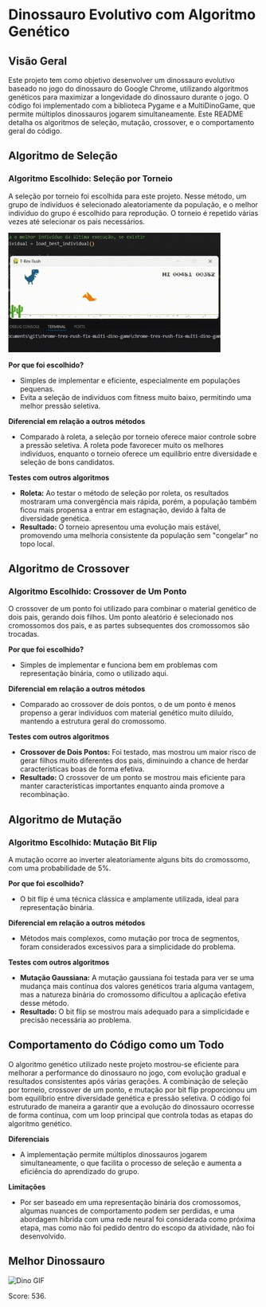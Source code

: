 # Dinossauro Evolutivo com Algoritmo Genético

## Visão Geral
Este projeto tem como objetivo desenvolver um dinossauro evolutivo baseado no jogo do dinossauro do Google Chrome, utilizando algoritmos genéticos para maximizar a longevidade do dinossauro durante o jogo. O código foi implementado com a biblioteca Pygame e a MultiDinoGame, que permite múltiplos dinossauros jogarem simultaneamente. Este README detalha os algoritmos de seleção, mutação, crossover, e o comportamento geral do código.

## Algoritmo de Seleção

### Algoritmo Escolhido: Seleção por Torneio
A seleção por torneio foi escolhida para este projeto. Nesse método, um grupo de indivíduos é selecionado aleatoriamente da população, e o melhor indivíduo do grupo é escolhido para reprodução. O torneio é repetido várias vezes até selecionar os pais necessários.

![Dino GIF](./assets/dinozinho.gif)

**Por que foi escolhido?**
- Simples de implementar e eficiente, especialmente em populações pequenas.
- Evita a seleção de indivíduos com fitness muito baixo, permitindo uma melhor pressão seletiva.

**Diferencial em relação a outros métodos**
- Comparado à roleta, a seleção por torneio oferece maior controle sobre a pressão seletiva. A roleta pode favorecer muito os melhores indivíduos, enquanto o torneio oferece um equilíbrio entre diversidade e seleção de bons candidatos.

**Testes com outros algoritmos**
- **Roleta:** Ao testar o método de seleção por roleta, os resultados mostraram uma convergência mais rápida, porém, a população também ficou mais propensa a entrar em estagnação, devido à falta de diversidade genética.
- **Resultado:** O torneio apresentou uma evolução mais estável, promovendo uma melhoria consistente da população sem "congelar" no topo local.

## Algoritmo de Crossover

### Algoritmo Escolhido: Crossover de Um Ponto
O crossover de um ponto foi utilizado para combinar o material genético de dois pais, gerando dois filhos. Um ponto aleatório é selecionado nos cromossomos dos pais, e as partes subsequentes dos cromossomos são trocadas.

**Por que foi escolhido?**
- Simples de implementar e funciona bem em problemas com representação binária, como o utilizado aqui.

**Diferencial em relação a outros métodos**
- Comparado ao crossover de dois pontos, o de um ponto é menos propenso a gerar indivíduos com material genético muito diluído, mantendo a estrutura geral do cromossomo.

**Testes com outros algoritmos**
- **Crossover de Dois Pontos:** Foi testado, mas mostrou um maior risco de gerar filhos muito diferentes dos pais, diminuindo a chance de herdar características boas de forma efetiva.
- **Resultado:** O crossover de um ponto se mostrou mais eficiente para manter características importantes enquanto ainda promove a recombinação.

## Algoritmo de Mutação

### Algoritmo Escolhido: Mutação Bit Flip
A mutação ocorre ao inverter aleatoriamente alguns bits do cromossomo, com uma probabilidade de 5%.

**Por que foi escolhido?**
- O bit flip é uma técnica clássica e amplamente utilizada, ideal para representação binária.

**Diferencial em relação a outros métodos**
- Métodos mais complexos, como mutação por troca de segmentos, foram considerados excessivos para a simplicidade do problema.

**Testes com outros algoritmos**
- **Mutação Gaussiana:** A mutação gaussiana foi testada para ver se uma mudança mais contínua dos valores genéticos traria alguma vantagem, mas a natureza binária do cromossomo dificultou a aplicação efetiva desse método.
- **Resultado:** O bit flip se mostrou mais adequado para a simplicidade e precisão necessária ao problema.

## Comportamento do Código como um Todo
O algoritmo genético utilizado neste projeto mostrou-se eficiente para melhorar a performance do dinossauro no jogo, com evolução gradual e resultados consistentes após várias gerações. A combinação de seleção por torneio, crossover de um ponto, e mutação por bit flip proporcionou um bom equilíbrio entre diversidade genética e pressão seletiva. O código foi estruturado de maneira a garantir que a evolução do dinossauro ocorresse de forma contínua, com um loop principal que controla todas as etapas do algoritmo genético.

**Diferenciais**
- A implementação permite múltiplos dinossauros jogarem simultaneamente, o que facilita o processo de seleção e aumenta a eficiência do aprendizado do grupo.

**Limitações**
- Por ser baseado em uma representação binária dos cromossomos, algumas nuances de comportamento podem ser perdidas, e uma abordagem híbrida com uma rede neural foi considerada como próxima etapa, mas como não foi pedido dentro do escopo da atividade, não foi desenvolvido.

## Melhor Dinossauro

![Dino GIF](./assets/dino.gif)

Score: 536.

